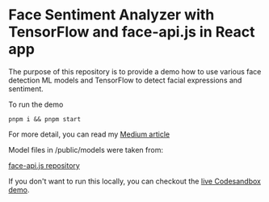 # Face Sentiment Analyzer with TensorFlow and face-api.js in React app

The purpose of this repository is to provide a demo how to use various face detection ML models and TensorFlow to detect facial expressions and sentiment.

To run the demo

``pnpm i && pnpm start``

For more detail, you can read my 
[Medium article](https://pragmaticgeek.medium.com/facial-sentiment-analysis-as-user-input-07b89ca6c098)

Model files in /public/models were taken from:

[face-api.js repository](https://github.com/justadudewhohacks/face-api.js/tree/master/weights)


If you don't want to run this locally, you can checkout the [live Codesandbox demo](https://codesandbox.io/p/github/pragmaticgeek/face-sentiment-analysis).